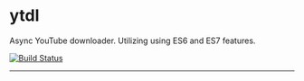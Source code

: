 # ytdl

Async YouTube downloader. Utilizing using ES6 and ES7 features.

[![Build Status](https://travis-ci.org/opensoars/ytdl.svg?branch=master)](https://travis-ci.org/opensoars/ytdl)

<!---
[![Coverage Status](https://coveralls.io/repos/opensoars/ytdl/badge.svg?branch=master&service=github)](https://coveralls.io/github/opensoars/ytdl?branch=master)
[![Inline docs](http://inch-ci.org/github/opensoars/ytdl.svg?branch=master)](http://inch-ci.org/github/opensoars/ytdl)
[![Codacy Badge](https://api.codacy.com/project/badge/f3e64501763645b9aa483bf83a4dd1d5)](https://www.codacy.com/app/sam_1700/ytdl)
[![Code Climate](https://codeclimate.com/github/opensoars/ytdl/badges/gpa.svg)](https://codeclimate.com/github/opensoars/ytdl)
[![Dependency Status](https://david-dm.org/opensoars/ytdl.svg)](https://david-dm.org/opensoars/ytdl)
[![devDependency Status](https://david-dm.org/opensoars/ytdl/dev-status.svg)](https://david-dm.org/opensoars/ytdl#info=devDependencies)
-->

---

